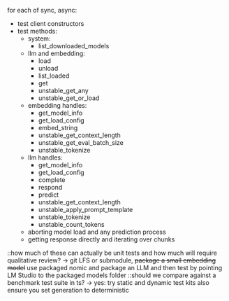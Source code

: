 for each of sync, async:

- test client constructors
- test methods:
  - system:
    - list_downloaded_models
  - llm and embedding:
    - load
    - unload
    - list_loaded
    - get
    - unstable_get_any
    - unstable_get_or_load
  - embedding handles:
    - get_model_info
    - get_load_config
    - embed_string
    - unstable_get_context_length
    - unstable_get_eval_batch_size
    - unstable_tokenize
  - llm handles:
    - get_model_info
    - get_load_config
    - complete
    - respond
    - predict
    - unstable_get_context_length
    - unstable_apply_prompt_template
    - unstable_tokenize
    - unstable_count_tokens
  - aborting model load and any prediction process
  - getting response directly and iterating over chunks

::how much of these can actually be unit tests and how much
will require qualitative review?
-> git LFS or submodule, ~~package a small embedding model~~ use packaged nomic and package an LLM and then test by pointing LM Studio to the packaged models folder
::should we compare against a benchmark test suite in ts?
-> yes: try static and dynamic test kits
also ensure you set generation to deterministic
